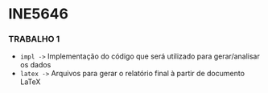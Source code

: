 # INE5646

### TRABALHO 1

-   `impl ->` Implementação do código que será utilizado para gerar/analisar os dados
-   `latex ->` Arquivos para gerar o relatório final à partir de documento LaTeX
